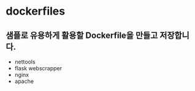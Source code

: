 # dockerfiles
## 샘플로 유용하게 활용할 Dockerfile을 만들고 저장합니다.
- nettools
- flask webscrapper
- nginx
- apache
